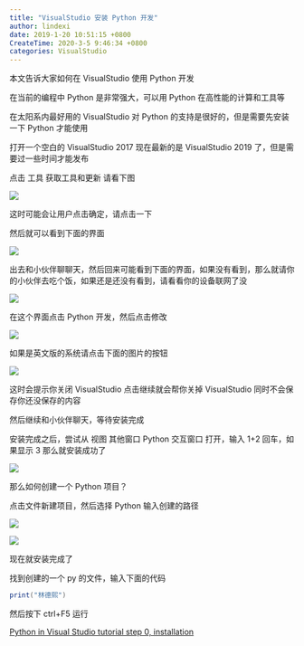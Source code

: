 ```yaml
---
title: "VisualStudio 安装 Python 开发"
author: lindexi
date: 2019-1-20 10:51:15 +0800
CreateTime: 2020-3-5 9:46:34 +0800
categories: VisualStudio
---
```


本文告诉大家如何在 VisualStudio 使用 Python 开发

<!--more-->


<!-- csdn -->

在当前的编程中 Python 是非常强大，可以用 Python 在高性能的计算和工具等

在太阳系内最好用的 VisualStudio 对 Python 的支持是很好的，但是需要先安装一下 Python 才能使用

打开一个空白的 VisualStudio 2017 现在最新的是 VisualStudio 2019 了，但是需要过一些时间才能发布

点击 工具 获取工具和更新 请看下图

<!-- ![](image/VisualStudio 安装 Python 开发/VisualStudio 安装 Python 开发0.png) -->

![](http://image.acmx.xyz/lindexi%2F2019120102842707)

这时可能会让用户点击确定，请点击一下

然后就可以看到下面的界面

<!-- ![](image/VisualStudio 安装 Python 开发/VisualStudio 安装 Python 开发1.png) -->

![](http://image.acmx.xyz/lindexi%2F2019120102942335)

出去和小伙伴聊聊天，然后回来可能看到下面的界面，如果没有看到，那么就请你的小伙伴去吃个饭，如果还是还没有看到，请看看你的设备联网了没

<!-- ![](image/VisualStudio 安装 Python 开发/VisualStudio 安装 Python 开发2.png) -->

![](https://i.loli.net/2019/01/20/5c43dd6c8b2ec.jpg)

在这个界面点击 Python 开发，然后点击修改

<!-- ![](image/VisualStudio 安装 Python 开发/VisualStudio 安装 Python 开发3.png) -->

![](http://image.acmx.xyz/lindexi%2F2019120103142303)

如果是英文版的系统请点击下面的图片的按钮

![](https://docs.microsoft.com/en-us/visualstudio/python/media/installation-python-workload.png?wt.mc_id=MVP)

这时会提示你关闭 VisualStudio 点击继续就会帮你关掉 VisualStudio 同时不会保存你还没保存的内容

然后继续和小伙伴聊天，等待安装完成

安装完成之后，尝试从 视图 其他窗口 Python 交互窗口 打开，输入 1+2 回车，如果显示 3 那么就安装成功了

<!-- ![](image/VisualStudio 安装 Python 开发/VisualStudio 安装 Python 开发4.png) -->

![](https://i.loli.net/2019/01/20/5c43df585a4a7.jpg)

那么如何创建一个 Python 项目？

点击文件新建项目，然后选择 Python 输入创建的路径

![](https://docs.microsoft.com/en-us/visualstudio/python/media/vs-getting-started-python-01-new-project.png?wt.mc_id=MVP)

![](http://image.acmx.xyz/lindexi%2F2019120104544736)

现在就安装完成了

找到创建的一个 py 的文件，输入下面的代码

```csharp
print("林德熙")

```

然后按下 ctrl+F5 运行

[Python in Visual Studio tutorial step 0, installation](https://docs.microsoft.com/en-us/visualstudio/python/tutorial-working-with-python-in-visual-studio-step-00-installation?wt.mc_id=MVP )

